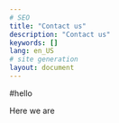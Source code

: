 ```yaml
---
# SEO
title: "Contact us"
description: "Contact us"
keywords: []
lang: en_US
# site generation
layout: document
---
```

#hello

Here we are
